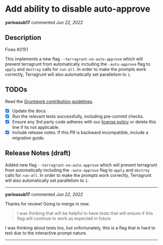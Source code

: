 # Add ability to disable auto-approve

**yorinasub17** commented *Jun 22, 2022*

<!-- Prepend '[WIP]' to the title if this PR is still a work-in-progress. Remove it when it is ready for review! -->

## Description

Fixes #2151

This implements a new flag `--terragrunt-no-auto-approve` which will prevent terragrunt from automatically including the `-auto-approve` flag to `apply` and `destroy` calls for `run-all`. In order to make the prompts work correctly, Terragrunt will also automatically set parallelism to `1`.

<!-- Description of the changes introduced by this PR. -->

## TODOs

Read the [Gruntwork contribution guidelines](https://gruntwork.notion.site/Gruntwork-Coding-Methodology-02fdcd6e4b004e818553684760bf691e).

- [x] Update the docs.
- [x] Run the relevant tests successfully, including pre-commit checks.
- [x] Ensure any 3rd party code adheres with our [license policy](https://www.notion.so/gruntwork/Gruntwork-licenses-and-open-source-usage-policy-f7dece1f780341c7b69c1763f22b1378) or delete this line if its not applicable.
- [x] Include release notes. If this PR is backward incompatible, include a migration guide.

## Release Notes (draft)

<!-- One-line description of the PR that can be included in the final release notes. -->
Added new flag `--terragrunt-no-auto-approve` which will prevent terragrunt from automatically including the `-auto-approve` flag to `apply` and `destroy` calls for `run-all`. In order to make the prompts work correctly, Terragrunt will also automatically set parallelism to `1`.
<br />
***


**yorinasub17** commented *Jun 22, 2022*

Thanks for review! Going to merge in now.

> I was thinking that will be helpful to have tests that will ensure if this flag will continue to work as expected in future

I was thinking about tests too, but unfortunately, this is a flag that is hard to test due to the interactive prompt nature.
***

